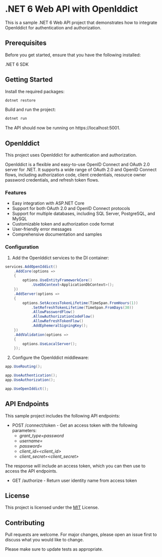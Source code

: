 # .NET 6 Web API with OpenIddict

This is a sample .NET 6 Web API project that demonstrates how to integrate OpenIddict for authentication and authorization.

## Prerequisites
Before you get started, ensure that you have the following installed:

.NET 6 SDK

## Getting Started

Install the required packages:

```bash
dotnet restore
```
Build and run the project:

```bash
dotnet run
```
The API should now be running on https://localhost:5001.

## OpenIddict
This project uses OpenIddict for authentication and authorization. 

OpenIddict is a flexible and easy-to-use OpenID Connect and OAuth 2.0 server for .NET. 
It supports a wide range of OAuth 2.0 and OpenID Connect flows, including authorization code, client credentials, resource owner password credentials, and refresh token flows.

### Features
- Easy integration with ASP.NET Core 
- Support for both OAuth 2.0 and OpenID Connect protocols
- Support for multiple databases, including SQL Server, PostgreSQL, and MySQL
- Customizable token and authorization code format
- User-friendly error messages
- Comprehensive documentation and samples

### Configuration
1. Add the OpenIddict services to the DI container:
```csharp
services.AddOpenIddict()
    .AddCore(options =>
    {
        options.UseEntityFrameworkCore()
            .UseDbContext<ApplicationDbContext>();
    })
    .AddServer(options =>
    {
        options.SetAccessTokenLifetime(TimeSpan.FromHours(1))
            .SetRefreshTokenLifetime(TimeSpan.FromDays(30))
            .AllowPasswordFlow()
            .AllowAuthorizationCodeFlow()
            .AllowRefreshTokenFlow()
            .AddEphemeralSigningKey();
    })
    .AddValidation(options =>
    {
        options.UseLocalServer();
    });
```
2. Configure the OpenIddict middleware:
```csharp
app.UseRouting();

app.UseAuthentication();
app.UseAuthorization();

app.UseOpenIddict();
```


## API Endpoints
This sample project includes the following API endpoints:


- POST /connect/token - Get an access token with the following parameters:
	- *grant_type=password*
	- *username=<your username>*
	- *password=<your password>*
	- *client_id=<client_id>*
	- *client_secret=<client_secret>*

The response will include an access token, which you can then use to access the API endpoints.

- GET /authorize - Return user identity name from access token


## License
This project is licensed under the [MIT](https://choosealicense.com/licenses/mit/) License.


## Contributing

Pull requests are welcome. For major changes, please open an issue first
to discuss what you would like to change.

Please make sure to update tests as appropriate.
